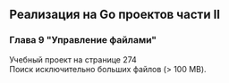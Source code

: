 ## Реализация на Go проектов части II
### Глава 9 "Управление файлами"
Учебный проект на странице 274  
Поиск исключительно больших файлов (> 100 MB).